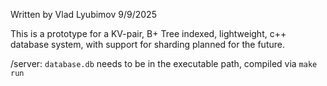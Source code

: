 Written by Vlad Lyubimov 9/9/2025

This is a prototype for a KV-pair, B+ Tree indexed, lightweight, c++ database system, with support for sharding planned for the future.

/server:
  `database.db` needs to be in the executable path, compiled via `make run` 
  
